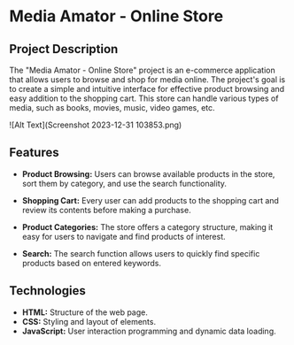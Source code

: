 # Media Amator - Online Store

## Project Description

The "Media Amator - Online Store" project is an e-commerce application that allows users to browse and shop for media online. 
The project's goal is to create a simple and intuitive interface for effective product browsing and easy addition to the shopping cart. 
This store can handle various types of media, such as books, movies, music, video games, etc.

![Alt Text](Screenshot 2023-12-31 103853.png)



## Features

- **Product Browsing:** Users can browse available products in the store, sort them by category, and use the search functionality.

- **Shopping Cart:** Every user can add products to the shopping cart and review its contents before making a purchase.

- **Product Categories:** The store offers a category structure, making it easy for users to navigate and find products of interest.

- **Search:** The search function allows users to quickly find specific products based on entered keywords.

## Technologies

- **HTML:** Structure of the web page.
- **CSS:** Styling and layout of elements.
- **JavaScript:** User interaction programming and dynamic data loading.




